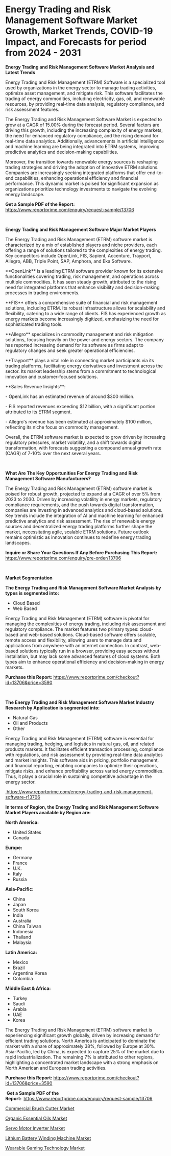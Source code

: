 <p><h1>Energy Trading and Risk Management Software Market Growth, Market Trends, COVID-19 Impact, and Forecasts for period from 2024 - 2031</h1></p><p><strong>Energy Trading and Risk Management Software Market Analysis and Latest Trends</strong></p>
<p><p>Energy Trading and Risk Management (ETRM) Software is a specialized tool used by organizations in the energy sector to manage trading activities, optimize asset management, and mitigate risk. This software facilitates the trading of energy commodities, including electricity, gas, oil, and renewable resources, by providing real-time data analysis, regulatory compliance, and risk assessment features.</p><p>The Energy Trading and Risk Management Software Market is expected to grow at a CAGR of 15.00% during the forecast period. Several factors are driving this growth, including the increasing complexity of energy markets, the need for enhanced regulatory compliance, and the rising demand for real-time data analytics. Additionally, advancements in artificial intelligence and machine learning are being integrated into ETRM systems, improving predictive analytics and decision-making capabilities.</p><p>Moreover, the transition towards renewable energy sources is reshaping trading strategies and driving the adoption of innovative ETRM solutions. Companies are increasingly seeking integrated platforms that offer end-to-end capabilities, enhancing operational efficiency and financial performance. This dynamic market is poised for significant expansion as organizations prioritize technology investments to navigate the evolving energy landscape.</p></p>
<p><strong>Get a Sample PDF of the Report:&nbsp;</strong> <a href="https://www.reportprime.com/enquiry/request-sample/13706?utm_campaign=1131&utm_medium=2&utm_source=Github&utm_content=ia&utm_term=29112024&utm_id=energy-trading-and-risk-management-software">https://www.reportprime.com/enquiry/request-sample/13706</a></p>
<p>&nbsp;</p>
<p><strong>Energy Trading and Risk Management Software Major Market Players</strong></p>
<p><p>The Energy Trading and Risk Management (ETRM) software market is characterized by a mix of established players and niche providers, each offering a range of solutions tailored to the complexities of energy trading. Key competitors include OpenLink, FIS, Sapient, Accenture, Trayport, Allegro, ABB, Triple Point, SAP, Amphora, and Eka Software.</p><p>**OpenLink** is a leading ETRM software provider known for its extensive functionalities covering trading, risk management, and operations across multiple commodities. It has seen steady growth, attributed to the rising need for integrated platforms that enhance visibility and decision-making processes in trading environments.</p><p>**FIS** offers a comprehensive suite of financial and risk management solutions, including ETRM. Its robust infrastructure allows for scalability and flexibility, catering to a wide range of clients. FIS has experienced growth as energy markets become increasingly digitized, emphasizing the need for sophisticated trading tools.</p><p>**Allegro** specializes in commodity management and risk mitigation solutions, focusing heavily on the power and energy sectors. The company has reported increasing demand for its software as firms adapt to regulatory changes and seek greater operational efficiencies.</p><p>**Trayport** plays a vital role in connecting market participants via its trading platforms, facilitating energy derivatives and investment across the sector. Its market leadership stems from a commitment to technological innovation and customer-focused solutions.</p><p>**Sales Revenue Insights**: </p><p>- OpenLink has an estimated revenue of around $300 million.</p><p>- FIS reported revenues exceeding $12 billion, with a significant portion attributed to its ETRM segment.</p><p>- Allegro's revenue has been estimated at approximately $100 million, reflecting its niche focus on commodity management.</p><p>Overall, the ETRM software market is expected to grow driven by increasing regulatory pressures, market volatility, and a shift towards digital transformation, with forecasts suggesting a compound annual growth rate (CAGR) of 7-10% over the next several years.</p></p>
<p>&nbsp;</p>
<p><strong>What Are The Key Opportunities For Energy Trading and Risk Management Software Manufacturers?</strong></p>
<p><p>The Energy Trading and Risk Management (ETRM) software market is poised for robust growth, projected to expand at a CAGR of over 5% from 2023 to 2030. Driven by increasing volatility in energy markets, regulatory compliance requirements, and the push towards digital transformation, companies are investing in advanced analytics and cloud-based solutions. Key trends include the integration of AI and machine learning for enhanced predictive analytics and risk assessment. The rise of renewable energy sources and decentralized energy trading platforms further shape the market, necessitating agile, scalable ETRM solutions. Future outlook remains optimistic as innovation continues to redefine energy trading landscapes.</p></p>
<p><strong>Inquire or Share Your Questions If Any Before Purchasing This Report:</strong> <a href="https://www.reportprime.com/enquiry/pre-order/13706?utm_campaign=1131&utm_medium=2&utm_source=Github&utm_content=ia&utm_term=29112024&utm_id=energy-trading-and-risk-management-software">https://www.reportprime.com/enquiry/pre-order/13706</a></p>
<p>&nbsp;</p>
<p><strong>Market Segmentation</strong></p>
<p><strong>The Energy Trading and Risk Management Software Market Analysis by types is segmented into:</strong></p>
<p><ul><li>Cloud Based</li><li>Web Based</li></ul></p>
<p><p>Energy Trading and Risk Management (ETRM) software is pivotal for managing the complexities of energy trading, including risk assessment and regulatory compliance. The market features two primary types: cloud-based and web-based solutions. Cloud-based software offers scalable, remote access and flexibility, allowing users to manage data and applications from anywhere with an internet connection. In contrast, web-based solutions typically run in a browser, providing easy access without installation, but may lack some advanced features of cloud systems. Both types aim to enhance operational efficiency and decision-making in energy markets.</p></p>
<p><strong>Purchase this Report:&nbsp;</strong><a href="https://www.reportprime.com/checkout?id=13706&price=3590&utm_campaign=1131&utm_medium=2&utm_source=Github&utm_content=ia&utm_term=29112024&utm_id=energy-trading-and-risk-management-software">https://www.reportprime.com/checkout?id=13706&price=3590</a></p>
<p>&nbsp;</p>
<p><strong>The Energy Trading and Risk Management Software Market Industry Research by Application is segmented into:</strong></p>
<p><ul><li>Natural Gas</li><li>Oil and Products</li><li>Other</li></ul></p>
<p><p>Energy Trading and Risk Management (ETRM) software is essential for managing trading, hedging, and logistics in natural gas, oil, and related products markets. It facilitates efficient transaction processing, compliance with regulations, and risk assessment by providing real-time data analytics and market insights. This software aids in pricing, portfolio management, and financial reporting, enabling companies to optimize their operations, mitigate risks, and enhance profitability across varied energy commodities. Thus, it plays a crucial role in sustaining competitive advantage in the energy sector.</p></p>
<p><a href="https://www.reportprime.com/energy-trading-and-risk-management-software-r13706?utm_campaign=1131&utm_medium=2&utm_source=Github&utm_content=ia&utm_term=29112024&utm_id=energy-trading-and-risk-management-software">&nbsp;https://www.reportprime.com/energy-trading-and-risk-management-software-r13706</a></p>
<p><strong>In terms of Region, the Energy Trading and Risk Management Software Market Players available by Region are:</strong></p>
<p>
    <p> <strong> North America: </strong>
        <ul>
            <li>United States</li>
            <li>Canada</li>
        </ul>
        </p> 
    <p> <strong> Europe: </strong>
        <ul>
            <li>Germany</li>
            <li>France</li>
            <li>U.K.</li>
            <li>Italy</li>
            <li>Russia</li>
        </ul>
        </p> 
    <p> <strong> Asia-Pacific: </strong>
        <ul>
            <li>China</li>
            <li>Japan</li>
            <li>South Korea</li>
            <li>India</li>
            <li>Australia</li>
            <li>China Taiwan</li>
            <li>Indonesia</li>
            <li>Thailand</li>
            <li>Malaysia</li>
        </ul>
        </p> 
    <p> <strong> Latin America: </strong>
        <ul>
            <li>Mexico</li>
            <li>Brazil</li>
            <li>Argentina Korea</li>
            <li>Colombia</li>
        </ul>
        </p> 
    <p> <strong> Middle East & Africa: </strong>
        <ul>
            <li>Turkey</li>
            <li>Saudi</li>
            <li>Arabia</li>
            <li>UAE</li>
            <li>Korea</li>
        </ul>
    </p>
    </p>
<p><p>The Energy Trading and Risk Management (ETRM) software market is experiencing significant growth globally, driven by increasing demand for efficient trading solutions. North America is anticipated to dominate the market with a share of approximately 38%, followed by Europe at 30%. Asia-Pacific, led by China, is expected to capture 25% of the market due to rapid industrialization. The remaining 7% is attributed to other regions, highlighting a concentrated market landscape with a strong emphasis on North American and European trading activities.</p></p>
<p><strong>Purchase this Report: </strong><a href="https://www.reportprime.com/checkout?id=13706&price=3590&utm_campaign=1131&utm_medium=2&utm_source=Github&utm_content=ia&utm_term=29112024&utm_id=energy-trading-and-risk-management-software">https://www.reportprime.com/checkout?id=13706&price=3590</a></p>
<p>&nbsp;<strong>Get a Sample PDF of the Report:&nbsp;&nbsp;</strong><a href="https://www.reportprime.com/enquiry/request-sample/13706?utm_campaign=1131&utm_medium=2&utm_source=Github&utm_content=ia&utm_term=29112024&utm_id=energy-trading-and-risk-management-software">https://www.reportprime.com/enquiry/request-sample/13706</a></p>
<p><strong></strong></p>
<p><p><a href="https://www.linkedin.com/pulse/commercial-brush-cutter-market-trends-insights-type-application-mxzje?utm_campaign=1131&utm_medium=2&utm_source=Github&utm_content=ia&utm_term=29112024&utm_id=energy-trading-and-risk-management-software">Commercial Brush Cutter Market</a></p><p><a href="https://www.linkedin.com/pulse/organic-essential-oils-market-global-share-ranking-bqy9e?utm_campaign=1131&utm_medium=2&utm_source=Github&utm_content=ia&utm_term=29112024&utm_id=energy-trading-and-risk-management-software">Organic Essential Oils Market</a></p><p><a href="https://issuu.com/reportprime-2/docs/servo-motor-inverter-market-size-2030.pptx?utm_campaign=1131&utm_medium=2&utm_source=Github&utm_content=ia&utm_term=29112024&utm_id=energy-trading-and-risk-management-software">Servo Motor Inverter Market</a></p><p><a href="https://issuu.com/reportprime-2/docs/lithium-battery-winding-machine-market-size-2030.p?utm_campaign=1131&utm_medium=2&utm_source=Github&utm_content=ia&utm_term=29112024&utm_id=energy-trading-and-risk-management-software">Lithium Battery Winding Machine Market</a></p><p><a href="https://github.com/CliffMedina6/Market-Research-Report-List-7/blob/main/wearable-gaming-technology-market.md?utm_campaign=1131&utm_medium=2&utm_source=Github&utm_content=ia&utm_term=29112024&utm_id=energy-trading-and-risk-management-software">Wearable Gaming Technology Market</a></p></p>